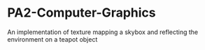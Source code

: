 # PA2-Computer-Graphics
An implementation of texture mapping a skybox and reflecting the environment on a teapot object
